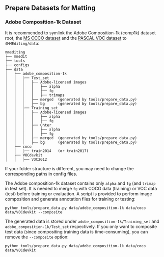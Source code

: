 ## Prepare Datasets for Matting

### Adobe Composition-1k Dataset

It is recommended to symlink the Adobe Composition-1k (comp1k) dataset root, the [MS COCO dataset](http://cocodataset.org/#home) and the [PASCAL VOC dataset](http://host.robots.ox.ac.uk/pascal/VOC/) to `$MMEditing/data`:

```
mmediting
├── mmedit
├── tools
├── configs
├── data
│   ├── adobe_composition-1k
│   │   ├── Test_set
│   │   │   ├── Adobe-licensed images
│   │   │   │   ├── alpha
│   │   │   │   ├── fg
│   │   │   │   ├── trimaps
│   │   │   ├── merged  (generated by tools/prepare_data.py)
│   │   │   ├── bg      (generated by tools/prepare_data.py)
│   │   ├── Training_set
│   │   │   ├── Adobe-licensed images
│   │   │   │   ├── alpha
│   │   │   │   ├── fg
│   │   │   ├── Ohter
│   │   │   │   ├── alpha
│   │   │   │   ├── fg
│   │   │   ├── merged  (generated by tools/prepare_data.py)
│   │   │   ├── bg      (generated by tools/prepare_data.py)
│   ├── coco
│   │   ├── train2014   (or train2017)
│   ├── VOCdevkit
│   │   ├── VOC2012

```

If your folder structure is different, you may need to change the corresponding paths in config files.

The Adobe composition-1k dataset contains only `alpha` and `fg` (and `trimap` in test set). It is needed to merge `fg` with COCO data (training) or VOC data (test) before training or evaluation. A script is provided to perform image composition and generate annotation files for training or testing:

```shell
python tools/prepare_data.py data/adobe_composition-1k data/coco data/VOCdevkit --composite
```

The generated data is stored under `adobe_composition-1k/Training_set` and `adobe_composition-1k/Test_set` respectively. If you only want to composite test data (since compositing training data is time-consuming), you can remove the `--composite` option:

```shell
python tools/prepare_data.py data/adobe_composition-1k data/coco data/VOCdevkit
```
